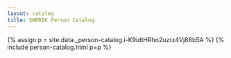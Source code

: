 ```yaml
---
layout: catalog
title: SWERIK Person Catalog
---
```

{% assign p = site.data._person-catalog.i-K9idtHRhn2uzrz4Vj88b5A %}
{% include person-catalog.html p=p %}

